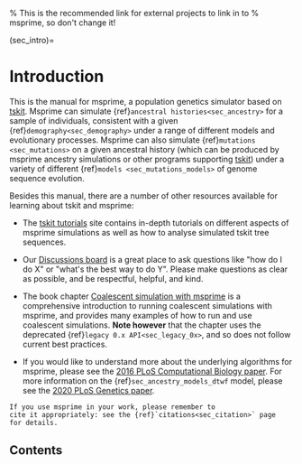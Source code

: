 % This is the recommended link for external projects to link in to
% msprime, so don't change it!

(sec_intro)=
# Introduction

This is the manual for msprime, a population genetics simulator
based on [tskit](https://tskit.dev). Msprime can simulate
{ref}`ancestral histories<sec_ancestry>` for a sample of individuals,
consistent with a given {ref}`demography<sec_demography>` under a
range of different models and evolutionary processes. Msprime can
also simulate {ref}`mutations <sec_mutations>` on a given ancestral
history (which can be produced by msprime ancestry simulations
or other programs supporting [tskit](https://tskit.dev)) under
a variety of different {ref}`models <sec_mutations_models>`
of genome sequence evolution.

Besides this manual, there are a number of other resources
available for learning about tskit and msprime:

- The [tskit tutorials](https://tskit.dev/tutorials) site contains
  in-depth tutorials on different aspects of msprime simulations
  as well as how to analyse simulated tskit tree sequences.

- Our [Discussions board](https://github.com/tskit-dev/msprime/discussions)
  is a great place to ask questions like "how do I do X" or "what's the best
  way to do Y". Please make questions as clear as possible, and be respectful,
  helpful, and kind.

- The book chapter
  [Coalescent simulation with msprime](https://link.springer.com/protocol/10.1007/978-1-0716-0199-0_9)
  is a comprehensive introduction to
  running coalescent simulations with msprime, and provides many examples
  of how to run and use coalescent simulations. **Note however** that
  the chapter uses the deprecated {ref}`legacy 0.x API<sec_legacy_0x>`,
  and so does not follow current best practices.

- If you would like to understand more about the underlying algorithms
  for msprime, please see the
  [2016 PLoS Computational Biology paper](https://doi.org/10.1371/journal.pcbi.1004842).
  For more information on the {ref}`sec_ancestry_models_dtwf` model,
  please see the [2020 PLoS Genetics paper](https://doi.org/10.1371/journal.pgen.1008619).

```{important}
If you use msprime in your work, please remember to
cite it appropriately: see the {ref}`citations<sec_citation>` page
for details.
```

## Contents

```{tableofcontents}
```
